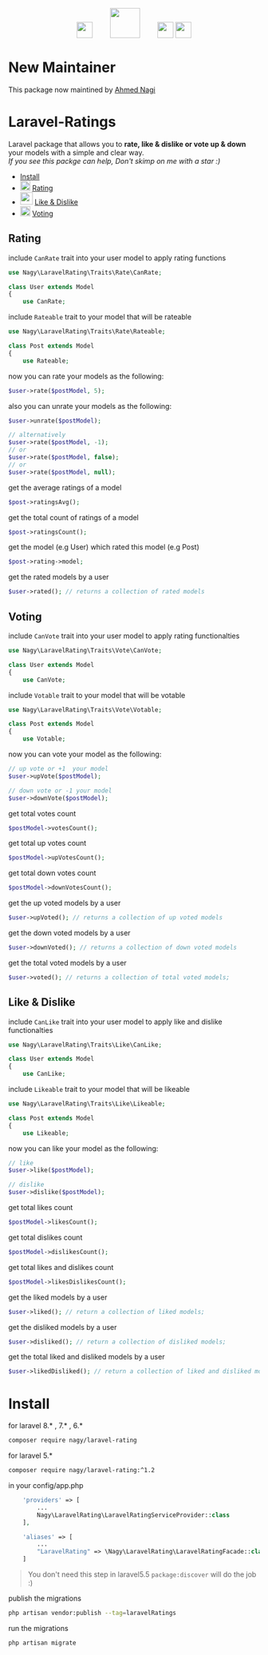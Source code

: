 <p align="center">
    <img src="https://image.ibb.co/eGKPgw/if_019_Star_2792947.png" width=32> &nbsp; &nbsp; &nbsp; &nbsp;
    <img src="./media/like-dislike.png" width=60>
    &nbsp; &nbsp; &nbsp; &nbsp;
    <img src="https://image.ibb.co/hgco8b/if_chevron_up_173180.png" width=32>
    <img src="https://image.ibb.co/bANzEG/if_chevron_down_173177.png" width=32>
</p>

# New Maintainer
This package now maintined by [Ahmed Nagi](https://twitter.com/nagiworks)

# Laravel-Ratings
Laravel package that allows you to **rate,  like & dislike or vote up & down** your models with a simple and clear way. <br>
*If you see this packge can help, Don't skimp on me with a star :)*

* [Install](https://github.com/mohamednagy/Laravel-rating#install)
* <img src="https://image.ibb.co/eGKPgw/if_019_Star_2792947.png" width=20> [Rating](https://github.com/mohamednagy/Laravel-rating#rating)
* <img src="./media/like-dislike.png" width=25> [Like & Dislike](https://github.com/mohamednagy/Laravel-rating#like--dislike)
* <img src="https://image.ibb.co/hgco8b/if_chevron_up_173180.png" width=20> [Voting](https://github.com/mohamednagy/Laravel-rating#voting)


## Rating
include `CanRate` trait into your user model to apply rating functions
```php
use Nagy\LaravelRating\Traits\Rate\CanRate;

class User extends Model
{
    use CanRate;
```
include `Rateable` trait to your model that will be rateable
```php
use Nagy\LaravelRating\Traits\Rate\Rateable;

class Post extends Model
{
    use Rateable;
```

now you can rate your models as the following:
```php
$user->rate($postModel, 5);
```
also you can unrate your models as the following:
```php
$user->unrate($postModel);

// alternatively
$user->rate($postModel, -1);
// or
$user->rate($postModel, false);
// or
$user->rate($postModel, null);
```

get the average ratings of a model
```php
$post->ratingsAvg();
```
get the total count of ratings of a model
```php
$post->ratingsCount();
```
get the model (e.g User) which rated this model (e.g Post)
```php
$post->rating->model;
```

get the rated models by a user
```php
$user->rated(); // returns a collection of rated models
```

## Voting
include `CanVote` trait into your user model to apply rating functionalties
```php
use Nagy\LaravelRating\Traits\Vote\CanVote;

class User extends Model
{
    use CanVote;
```
include `Votable` trait to your model that will be votable
```php
use Nagy\LaravelRating\Traits\Vote\Votable;

class Post extends Model
{
    use Votable;
```
now you can vote your model as the following:
```php
// up vote or +1  your model
$user->upVote($postModel);

// down vote or -1 your model
$user->downVote($postModel);
```
get total votes count
```php
$postModel->votesCount();
```
get total up votes count
```php
$postModel->upVotesCount();
```
get total down votes count
```php
$postModel->downVotesCount();
```

get the up voted models by a user
```php
$user->upVoted(); // returns a collection of up voted models
```

get the down voted models by a user
```php
$user->downVoted(); // returns a collection of down voted models
```

get the total voted models by a user
```php
$user->voted(); // returns a collection of total voted models;
```

## Like & Dislike
include `CanLike` trait into your user model to apply like and dislike functionalties
```php
use Nagy\LaravelRating\Traits\Like\CanLike;

class User extends Model
{
    use CanLike;
```
include `Likeable` trait to your model that will be likeable
```php
use Nagy\LaravelRating\Traits\Like\Likeable;

class Post extends Model
{
    use Likeable;
```
now you can like your model as the following:
```php
// like
$user->like($postModel);

// dislike
$user->dislike($postModel);
```
get total likes count
```php
$postModel->likesCount();
```
get total dislikes count
```php
$postModel->dislikesCount();
```
get total likes and dislikes count
```php
$postModel->likesDislikesCount();
```
get the liked models by a user
```php
$user->liked(); // return a collection of liked models;
```
get the disliked models by a user
```php
$user->disliked(); // return a collection of disliked models;
```
get the total liked and disliked models by a user
```php
$user->likedDisliked(); // return a collection of liked and disliked models;
```

# Install

for laravel 8.* , 7.* , 6.*

```bash
composer require nagy/laravel-rating
```

for laravel 5.*

```bash
composer require nagy/laravel-rating:^1.2
```

in your config/app.php

```php
    'providers' => [
        ...
        Nagy\LaravelRating\LaravelRatingServiceProvider::class
    ],

    'aliases' => [
        ...
        "LaravelRating" => \Nagy\LaravelRating\LaravelRatingFacade::class,
    ]
```

> You don't need this step in laravel5.5 `package:discover`  will do the job :)

publish the migrations

```bash
php artisan vendor:publish --tag=laravelRatings
```

run the migrations

```bash
php artisan migrate
```
